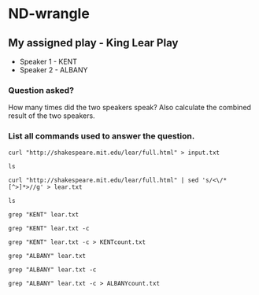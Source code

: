 # ND-wrangle 

##  My assigned play - King Lear Play

- Speaker 1 - KENT
- Speaker 2 - ALBANY

### Question asked?

How many times did the two speakers speak?
Also calculate the combined result of the two speakers.

### List all commands used to answer the question. 

```
curl "http://shakespeare.mit.edu/lear/full.html" > input.txt

ls

curl "http://shakespeare.mit.edu/lear/full.html" | sed 's/<\/*[^>]*>//g' > lear.txt

ls

grep "KENT" lear.txt

grep "KENT" lear.txt -c

grep "KENT" lear.txt -c > KENTcount.txt

grep "ALBANY" lear.txt

grep "ALBANY" lear.txt -c

grep "ALBANY" lear.txt -c > ALBANYcount.txt


```

